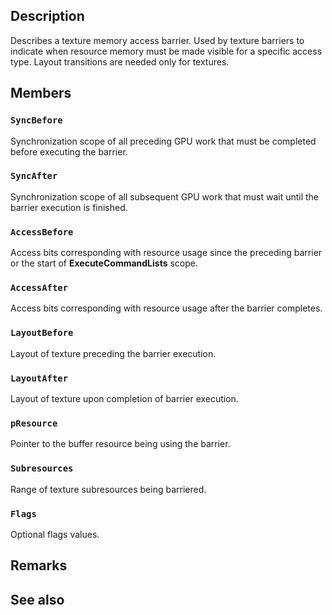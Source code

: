 ## Description

Describes a texture memory access barrier. Used by texture barriers to indicate when resource memory must be made visible for a specific access type. Layout transitions are needed only for textures.

## Members

### `SyncBefore`

Synchronization scope of all preceding GPU work that must be completed before executing the barrier.

### `SyncAfter`

Synchronization scope of all subsequent GPU work that must wait until the barrier execution is finished.

### `AccessBefore`

Access bits corresponding with resource usage since the preceding barrier or the start of **ExecuteCommandLists** scope.

### `AccessAfter`

Access bits corresponding with resource usage after the barrier completes.

### `LayoutBefore`

Layout of texture preceding the barrier execution.

### `LayoutAfter`

Layout of texture upon completion of barrier execution.

### `pResource`

Pointer to the buffer resource being using the barrier.

### `Subresources`

Range of texture subresources being barriered.

### `Flags`

Optional flags values.

## Remarks

## See also